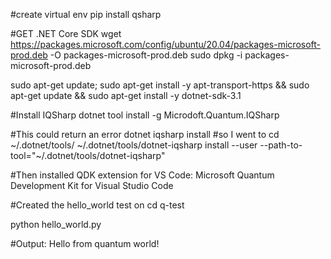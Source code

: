 #create virtual env
pip install qsharp

#GET .NET Core SDK
wget https://packages.microsoft.com/config/ubuntu/20.04/packages-microsoft-prod.deb -O packages-microsoft-prod.deb
sudo dpkg -i packages-microsoft-prod.deb

sudo apt-get update;   sudo apt-get install -y apt-transport-https &&   sudo apt-get update &&   sudo apt-get install -y dotnet-sdk-3.1

#Install IQSharp
dotnet tool install -g Microdoft.Quantum.IQSharp

#This could return an error
dotnet iqsharp install
#so I went to
cd ~/.dotnet/tools/
~/.dotnet/tools/dotnet-iqsharp install --user --path-to-tool="~/.dotnet/tools/dotnet-iqsharp"

#Then installed QDK extension for VS Code: Microsoft Quantum Development Kit for Visual Studio Code

#Created the hello_world test on
cd q-test

python hello_world.py

#Output: Hello from quantum world!

